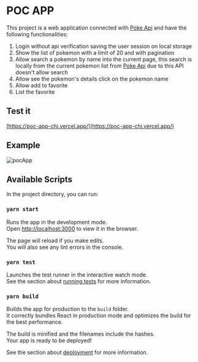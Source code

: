 # POC APP

This project is a web application connected with [Poke Api](https://pokeapi.co/) and have the following functionalities:

1. Login without api verification saving the user session on local storage
2. Show the list of pokemon with a limit of 20 and with pagination
3. Allow search a pokemon by name into the current page, this search is locally from the current pokemon list from [Poke Api](https://pokeapi.co/) due to this API doesn't allow search
4. Allow see the pokemon's details click on the pokemon name
5. Allow add to favorite
6. List the favorite

## Test it
[https://poc-app-chi.vercel.app/](https://poc-app-chi.vercel.app/)

## Example
![pocApp](https://user-images.githubusercontent.com/11137311/118580083-dc887b80-b754-11eb-822c-656695a1fdc1.gif)


## Available Scripts

In the project directory, you can run:

### `yarn start`

Runs the app in the development mode.\
Open [http://localhost:3000](http://localhost:3000) to view it in the browser.

The page will reload if you make edits.\
You will also see any lint errors in the console.

### `yarn test`

Launches the test runner in the interactive watch mode.\
See the section about [running tests](https://facebook.github.io/create-react-app/docs/running-tests) for more information.

### `yarn build`

Builds the app for production to the `build` folder.\
It correctly bundles React in production mode and optimizes the build for the best performance.

The build is minified and the filenames include the hashes.\
Your app is ready to be deployed!

See the section about [deployment](https://facebook.github.io/create-react-app/docs/deployment) for more information.
